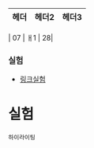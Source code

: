 |  헤더  |  헤더2  |  헤더3 |
| :---: | :---: |:---: |

| 07 | ㅐ1 |    28|

### 실험
- [링크실험](http://cafe.naver.com)

# 실험

```
하이라이팅
```

